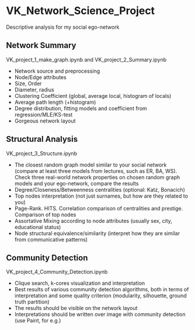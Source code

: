 # VK_Network_Science_Project
Descriptive analysis for my social ego-network
## Network Summary 
VK_project_1_make_graph.ipynb and VK_project_2_Summary.ipynb
- Network source and preprocessing
-	Node/Edge attributes
-	Size, Order
-	Diameter, radius
-	Clustering Coefficient (global, average local, histogram of locals)
-	Average path length (+histogram)
-	Degree distribution, fitting models and coefficient from regression/MLE/KS-test
-	Gorgeous network layout

## Structural Analysis 
VK_project_3_Structure.ipynb
-	The closest random graph model similar to your social network (compare at least three models from lectures, such as ER, BA, WS). Check three real-world network properties on chosen random graph models and your ego-network, compare the results
-	Degree/Closeness/Betweenness centralities (optional: Katz, Bonacich) 
-	Top nodes interpretation (not just surnames, but how are they related to you)
-	Page-Rank. HITS. Correlation comparison of centralities and prestige. Comparison of top nodes
-	Assortative Mixing according to node attributes (usually sex, city, educational status)
-	Node structural equivalence/similarity (interpret how they are similar from communicative patterns)

## Community Detection 
VK_project_4_Community_Detection.ipynb
-	Clique search, k-cores visualization and interpretation
-	Best results of various community detection algorithms, both in terms of interpretation and some quality criterion (modularity, silhouette, ground truth partition)
-	The results should be visible on the network layout
-	Interpretations should be written over image with community detection (use Paint, for e.g.)




